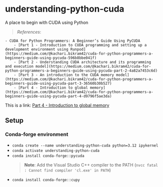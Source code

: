 # understanding-python-cuda

A place to begin with CUDA using Python

> _References_:

    - CUDA for Python Programmers: A Beginner’s Guide Using PyCUDA
        - [Part 1 - Introduction to CUDA programming and setting up a development environment using Runpod](https://medium.com/@kachari.bikram42/cuda-for-python-programmers-a-beginners-guide-using-pycuda-596b8bbe041f)
        - [Part 2 - Understanding CUDA architecture and its programming and execution model](https://medium.com/@kachari.bikram42/cuda-for-python-programmers-a-beginners-guide-using-pycuda-part-2-4a82a7453c6d)
        - [Part 3 - An introduction to the CUDA memory model](https://medium.com/@kachari.bikram42/cuda-for-python-programmers-a-beginners-guide-using-pycuda-part-3-36560b30b527)
        - [Part 4 - Introduction to global memory](https://medium.com/@kachari.bikram42/cuda-for-python-programmers-a-beginners-guide-using-pycuda-part-4-d9796f5ae3da)

This is a link: [Part 4 - Introduction to global memory](https://medium.com/@kachari.bikram42/cuda-for-python-programmers-a-beginners-guide-using-pycuda-part-4-d9796f5ae3da)

## Setup

### Conda-forge environment

- `conda create --name understanding-python-cuda python=3.12 ipykernel`
- `conda activate understanding-python-cuda`
- `conda install conda-forge::pycuda`
    >**Note**: Add the Visual Studio C++ compiler to the PATH
    (`nvcc fatal : Cannot find compiler 'cl.exe' in PATH`)
- `conda install conda-forge::cupy`
